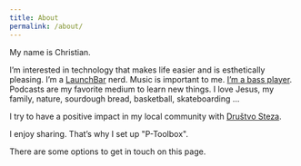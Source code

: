```yaml
---
title: About
permalink: /about/
---
```


My name is Christian.

I’m interested in technology that makes life easier and is esthetically pleasing. I’m a [LaunchBar](https://ptujec.github.io/launchbar) nerd. Music is important to me. [I’m a bass player](https://m.soundcloud.com/ptujec/tracks). Podcasts are my favorite medium to learn new things. I love Jesus, my family, nature, sourdough bread, basketball, skateboarding …  

I try to have a positive impact in my local community with [Društvo Steza](http://drustvosteza.si). 

I enjoy sharing. That’s why I set up "P-Toolbox". 

There are some options to get in touch on this page. 